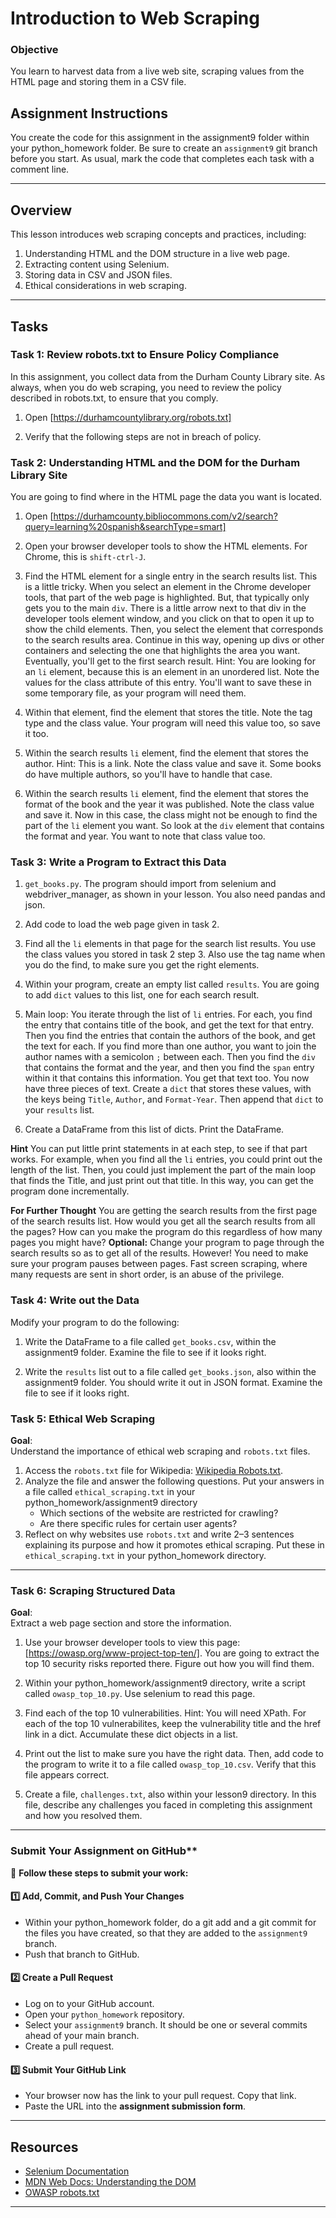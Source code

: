 # **Introduction to Web Scraping**

### **Objective**

You learn to harvest data from a live web site, scraping values from the HTML page and storing them in a CSV file.

## **Assignment Instructions**

You create the code for this assignment in the assignment9 folder within your python_homework folder.  Be sure to create an `assignment9` git branch before you start.  As usual, mark the code that completes each task with a comment line.

---

## **Overview**
This lesson introduces web scraping concepts and practices, including:
1. Understanding HTML and the DOM structure in a live web page.
2. Extracting content using Selenium.
3. Storing data in CSV and JSON files.
4. Ethical considerations in web scraping.


---

## **Tasks**

### **Task 1: Review robots.txt to Ensure Policy Compliance**

In this assignment, you collect data from the Durham County Library site.  As always, when you do web scraping, you need to review the policy described in robots.txt, to ensure that you comply.

1. Open [https://durhamcountylibrary.org/robots.txt]

2. Verify that the following steps are not in breach of policy.

### **Task 2: Understanding HTML and the DOM for the Durham Library Site**

You are going to find where in the HTML page the data you want is located.

1. Open [https://durhamcounty.bibliocommons.com/v2/search?query=learning%20spanish&searchType=smart]

2. Open your browser developer tools to show the HTML elements.  For Chrome, this is `shift-ctrl-J`.

3. Find the HTML element for a single entry in the search results list.  This is a little tricky.  When you select an element in the Chrome developer tools, that part of the web page is highlighted.  But, that typically only gets you to the main `div`.  There is a little arrow next to that div in the developer tools element window, and you click on that to open it up to show the child elements.  Then, you select the element that corresponds to the search results area.  Continue in this way, opening up divs or other containers and selecting the one that highlights the area you want.  Eventually, you'll get to the first search result.  Hint: You are looking for an `li` element, because this is an element in an unordered list.  Note the values for the class attribute of this entry.  You'll want to save these in some temporary file, as your program will need them.

3. Within that element, find the element that stores the title.  Note the tag type and the class value.  Your program will need this value too, so save it too.

4. Within the search results `li` element, find the element that stores the author.  Hint: This is a link.  Note the class value and save it.  Some books do have multiple authors, so you'll have to handle that case.

5. Within the search results `li` element, find the element that stores the format of the book and the year it was published.  Note the class value and save it.  Now in this case, the class might not be enough to find the part of the `li` element you want.  So look at the `div` element that contains the format and year.  You want to note that class value too.

### **Task 3: Write a Program to Extract this Data**

1. `get_books.py`. The program should import from selenium and webdriver_manager, as shown in your lesson.  You also need pandas and json.

2. Add code to load the web page given in task 2.

3. Find all the `li` elements in that page for the search list results.  You use the class values you stored in task 2 step 3.  Also use the tag name when you do the find, to make sure you get the right elements.

5. Within your program, create an empty list called `results`.  You are going to add `dict` values to this list, one for each search result.

6. Main loop: You iterate through the list of `li` entries.  For each, you find the entry that contains title of the book, and get the text for that entry.  Then you find the entries that contain the authors of the book, and get the text for each.  If you find more than one author, you want to join the author names with a semicolon `;` between each.  Then you find the `div` that contains the format and the year, and then you find the `span` entry within it that contains this information.  You get that text too.  You now have three pieces of text.  Create a `dict` that stores these values, with the keys being `Title`, `Author`, and `Format-Year`.  Then append that `dict` to your `results` list.

7. Create a DataFrame from this list of dicts.  Print the DataFrame.

**Hint** You can put little print statements in at each step, to see if that part works.  For example, when you find all the `li` entries, you could print out the length of the list.  Then, you could just implement the part of the main loop that finds the Title, and just print out that title.  In this way, you can get the program done incrementally.

**For Further Thought**  You are getting the search results from the first page of the search results list.  How would you get all the search results from all the pages?  How can you make the program do this regardless of how many pages you might have?  **Optional:** Change your program to page through the search results so as to get all of the results.  However! You need to make sure your program pauses between pages.  Fast screen scraping, where many requests are sent in short order, is an abuse of the privilege.

### **Task 4: Write out the Data**
Modify your program to do the following:

1. Write the DataFrame to a file called `get_books.csv`, within the assignment9 folder.  Examine the file to see if it looks right.

2. Write the `results` list out to a file called `get_books.json`, also within the assignment9 folder.  You should write it out in JSON format.  Examine the file to see if it looks right.

### **Task 5: Ethical Web Scraping**

**Goal**:  
Understand the importance of ethical web scraping and `robots.txt` files.

1. Access the `robots.txt` file for Wikipedia: [Wikipedia Robots.txt](https://en.wikipedia.org/robots.txt).
2. Analyze the file and answer the following questions.  Put your answers in a file called `ethical_scraping.txt` in your python_homework/assignment9 directory
   - Which sections of the website are restricted for crawling?
   - Are there specific rules for certain user agents?
3. Reflect on why websites use `robots.txt` and write 2–3 sentences explaining its purpose and how it promotes ethical scraping.  Put these in `ethical_scraping.txt` in your python_homework directory.


---

### **Task 6: Scraping Structured Data**

**Goal**:  
Extract a web page section and store the information.

1. Use your browser developer tools to view this page: [https://owasp.org/www-project-top-ten/].  You are going to extract the top 10 security risks reported there.  Figure out how you will find them.

2. Within your python_homework/assignment9 directory, write a script called `owasp_top_10.py`.  Use selenium to read this page.

3. Find each of the top 10 vulnerabilities.  Hint: You will need XPath.  For each of the top 10 vulnerabilites, keep the vulnerability title and the href link in a dict.  Accumulate these dict objects in a list.

4. Print out the list to make sure you have the right data.  Then, add code to the program to write it to a file called `owasp_top_10.csv`.  Verify that this file appears correct.

5. Create a file, `challenges.txt`, also within your lesson9 directory.  In this file, describe any challenges you faced in completing this assignment and how you resolved them.

---


### Submit Your Assignment on GitHub**  

📌 **Follow these steps to submit your work:**  

#### **1️⃣ Add, Commit, and Push Your Changes**  
- Within your python_homework folder, do a git add and a git commit for the files you have created, so that they are added to the `assignment9` branch.
- Push that branch to GitHub. 

#### **2️⃣ Create a Pull Request**  
- Log on to your GitHub account.
- Open your `python_homework` repository.
- Select your `assignment9` branch.  It should be one or several commits ahead of your main branch.
- Create a pull request.

#### **3️⃣ Submit Your GitHub Link**  
- Your browser now has the link to your pull request.  Copy that link. 
- Paste the URL into the **assignment submission form**. 

---

## **Resources**

- [Selenium Documentation](https://www.selenium.dev/documentation/webdriver/)
- [MDN Web Docs: Understanding the DOM](https://developer.mozilla.org/en-US/docs/Web/API/Document_Object_Model)
- [OWASP robots.txt](https://owasp.org/robots.txt)

---  
